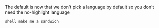 The default is now that we don't pick a language by default so you don't need the no-highlight language

```
shell make me a sandwich
```
